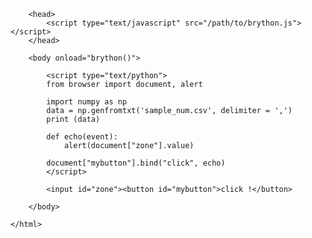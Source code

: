   <html> 
 
        <head> 
            <script type="text/javascript" src="/path/to/brython.js"></script> 
        </head> 
 
        <body onload="brython()"> 
 
            <script type="text/python"> 
            from browser import document, alert
            
            import numpy as np
            data = np.genfromtxt('sample_num.csv', delimiter = ',')
            print (data) 
            
            def echo(event): 
                alert(document["zone"].value) 
             
            document["mybutton"].bind("click", echo) 
            </script> 
 
            <input id="zone"><button id="mybutton">click !</button> 
 
        </body> 
 
    </html> 
